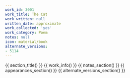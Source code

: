 ```yaml
---
work_id: 3001
work_title: The Cat
work_written: null
written_date: approximate
work_collected: 'yes'
work_category: Poem
notes: null
icon: material/book
alternate_versions:
- 5114
---
```


{{ section_title() }}
{{ work_info() }}
{{ notes_section() }}
{{ appearances_section() }}
{{ alternate_versions_section() }}